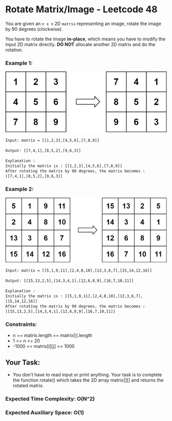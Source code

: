 # Rotate Matrix/Image - Leetcode 48

You are given an `n x n` 2D `matrix` representing an image, rotate the image by 90 degrees (clockwise).

You have to rotate the image <b>in-place</b>, which means you have to modify the input 2D matrix directly. <b>DO NOT</b> allocate another 2D matrix and do the rotation.

### Example 1:

![example_1.png](example_1.png)

    Input: matrix = [[1,2,3],[4,5,6],[7,8,9]]
    
    Output: [[7,4,1],[8,5,2],[9,6,3]]

    Explanation :
    Initially the matrix is : [[1,2,3],[4,5,6],[7,8,9]]
    After rotating the matrix by 90 degrees, the matrix becomes : [[7,4,1],[8,5,2],[9,6,3]]

### Example 2:

![example_2.png](example_2.png)

    Input: matrix = [[5,1,9,11],[2,4,8,10],[13,3,6,7],[15,14,12,16]]
    
    Output: [[15,13,2,5],[14,3,4,1],[12,6,8,9],[16,7,10,11]]

    Explanation :
    Initially the matrix is : [[5,1,9,11],[2,4,8,10],[13,3,6,7],[15,14,12,16]]
    After rotating the matrix by 90 degrees, the matrix becomes : [[15,13,2,5],[14,3,4,1],[12,6,8,9],[16,7,10,11]]
    
### Constraints:

- n == matrix.length == matrix[i].length
- 1 <= n <= 20
- -1000 <= matrix[i][j] <= 1000

## Your Task:
- You don't have to read input or print anything. Your task is to complete the function rotate() which takes the 2D array matrix[][] and returns the rotated matrix.

### Expected Time Complexity: O(N^2)

### Expected Auxiliary Space: O(1)
